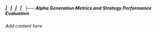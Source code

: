 ##### |   |   |   |   ├── Alpha Generation Metrics and Strategy Performance Evaluation

*Add content here*